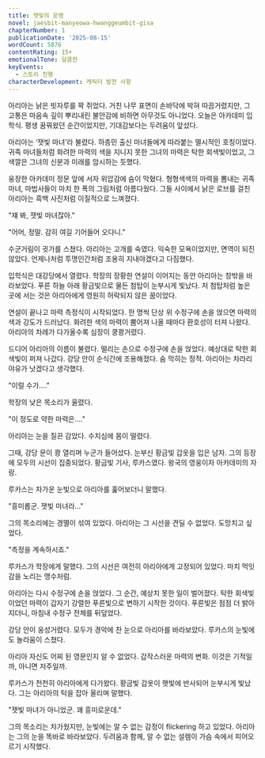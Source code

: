 ```yaml
---
title: 잿빛의 운명
novel: jaesbit-manyeowa-hwanggeumbit-gisa
chapterNumber: 1
publicationDate: '2025-08-15'
wordCount: 5876
contentRating: 15+
emotionalTone: 달콤한
keyEvents:
  - 스토리 진행
characterDevelopment: 캐릭터 발전 사항
---
```

아리아는 낡은 빗자루를 꽉 쥐었다. 거친 나무 표면이 손바닥에 박혀 따끔거렸지만, 그 고통은 마음속 깊이 뿌리내린 불안감에 비하면 아무것도 아니었다. 오늘은 아카데미 입학식. 평생 꿈꿔왔던 순간이었지만, 기대감보다는 두려움이 앞섰다.

아리아는 ‘잿빛 마녀’라 불렸다. 하층민 출신 마녀들에게 따라붙는 멸시적인 호칭이었다. 귀족 마녀들처럼 화려한 마력의 색을 지니지 못한 그녀의 마력은 탁한 회색빛이었고, 그 색깔은 그녀의 신분과 미래를 암시하는 듯했다.

웅장한 아카데미 정문 앞에 서자 위압감에 숨이 막혔다. 형형색색의 마력을 뽐내는 귀족 마녀, 마법사들이 마치 한 폭의 그림처럼 아름다웠다. 그들 사이에서 낡은 로브를 걸친 아리아는 흑백 사진처럼 이질적으로 느껴졌다.

"쟤 봐, 잿빛 마녀잖아."

"어머, 정말. 감히 여길 기어들어 오다니."

수군거림이 귓가를 스쳤다. 아리아는 고개를 숙였다. 익숙한 모욕이었지만, 면역이 되진 않았다. 언제나처럼 투명인간처럼 조용히 지내야겠다고 다짐했다.

입학식은 대강당에서 열렸다. 학장의 장황한 연설이 이어지는 동안 아리아는 창밖을 바라보았다. 푸른 하늘 아래 황금빛으로 물든 첨탑이 눈부시게 빛났다. 저 첨탑처럼 높은 곳에 서는 것은 아리아에게 영원히 허락되지 않은 꿈이었다.

연설이 끝나고 마력 측정식이 시작되었다. 한 명씩 단상 위 수정구에 손을 얹으면 마력의 색과 강도가 드러났다. 화려한 색의 마력이 뿜어져 나올 때마다 환호성이 터져 나왔다. 아리아의 차례가 다가올수록 심장이 쿵쾅거렸다.

드디어 아리아의 이름이 불렸다. 떨리는 손으로 수정구에 손을 얹었다. 예상대로 탁한 회색빛이 퍼져 나갔다. 강당 안이 순식간에 조용해졌다. 숨 막히는 정적. 아리아는 차라리 야유가 낫겠다고 생각했다.

"이럴 수가…."

학장의 낮은 목소리가 울렸다.

"이 정도로 약한 마력은…."

아리아는 눈을 질끈 감았다.  수치심에 몸이 떨렸다.

그때, 강당 문이 쾅 열리며 누군가 들어섰다. 눈부신 황금빛 갑옷을 입은 남자. 그의 등장에 모두의 시선이 집중되었다. 황금빛 기사, 루카스였다.  왕국의 영웅이자 아카데미의 자랑.

루카스는 차가운 눈빛으로 아리아를 훑어보더니 말했다.

"흥미롭군. 잿빛 마녀라…"

그의 목소리에는 경멸이 섞여 있었다. 아리아는 그 시선을 견딜 수 없었다. 도망치고 싶었다.

"측정을 계속하시죠."

루카스가 학장에게 말했다. 그의 시선은 여전히 아리아에게 고정되어 있었다. 마치 먹잇감을 노리는 맹수처럼.

아리아는 다시 수정구에 손을 얹었다. 그 순간, 예상치 못한 일이 벌어졌다. 탁한 회색빛이었던 마력이 갑자기 강렬한 푸른빛으로 변하기 시작한 것이다. 푸른빛은 점점 더 밝아지더니, 마침내 수정구 전체를 뒤덮었다.

강당 안이 웅성거렸다. 모두가 경악에 찬 눈으로 아리아를 바라보았다.  루카스의 눈빛에도 놀라움이 스쳤다.

아리아 자신도 어찌 된 영문인지 알 수 없었다. 갑작스러운 마력의 변화. 이것은 기적일까, 아니면 저주일까.

루카스가 천천히 아리아에게 다가왔다.  황금빛 갑옷이 햇빛에 반사되어 눈부시게 빛났다. 그는 아리아의 턱을 잡아 올리며 말했다.

"잿빛 마녀가 아니었군. 꽤 흥미로운데."

그의 목소리는 차가웠지만, 눈빛에는 알 수 없는 감정이  flickering 하고 있었다. 아리아는 그의 눈을 똑바로 바라보았다. 두려움과 함께, 알 수 없는 설렘이 가슴 속에서 피어오르기 시작했다.
